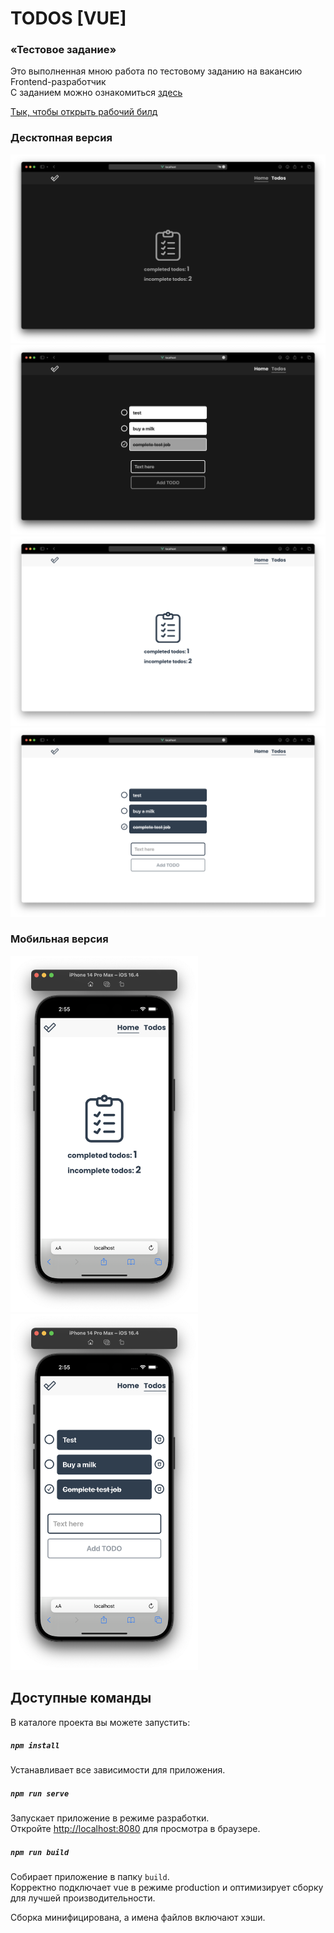 # TODOS [VUE]

### «Тестовое задание»

Это выполненная мною работа по тестовому заданию на вакансию Frontend-разработчик
\
C заданием можно ознакомиться [здесь](https://github.com/Gitaristium/todos-vue/blob/main/src/assets/test-job-frontend.pdf)

[Тык, чтобы открыть рабочий билд](https://gitaristium.github.io/todos-vue/)

### Десктопная версия

![](https://github.com/Gitaristium/todos-vue/blob/main/src/assets/screenshot-1.png?raw=true)
![](https://github.com/Gitaristium/todos-vue/blob/main/src/assets/screenshot-2.png?raw=true)
![](https://github.com/Gitaristium/todos-vue/blob/main/src/assets/screenshot-3.png?raw=true)
![](https://github.com/Gitaristium/todos-vue/blob/main/src/assets/screenshot-4.png?raw=true)

### Мобильная версия

<img src="https://github.com/Gitaristium/todos-vue/blob/main/src/assets/screenshot-5.png?raw=true" width=300/>
<img src="https://github.com/Gitaristium/todos-vue/blob/main/src/assets/screenshot-6.png?raw=true" width=300/>

## Доступные команды

В каталоге проекта вы можете запустить:

##### `npm install`

Устанавливает все зависимости для приложения.

##### `npm run serve`

Запускает приложение в режиме разработки.\
Откройте [http://localhost:8080](http://localhost:8080) для просмотра в браузере.

##### `npm run build`

Собирает приложение в папку `build`.\
Корректно подключает vue в режиме production и оптимизирует сборку для лучшей производительности.

Сборка минифицирована, а имена файлов включают хэши.
